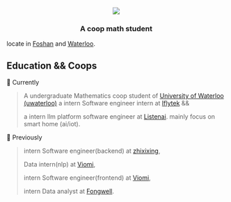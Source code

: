 <h1 align="center">
  <img src="https://readme-typing-svg.demolab.com/?height=80&lines=Console.log('hello');(displayln 'Hello');std::cout << 'Hello' << std::endl;printf('Hello'); print('hello');puts 'Hello';println!('Hello');fmt.Println('Hello');&center=true&font=Source Code Pro&color=F6F94A" />
</h1>

<h3 align="center">A coop math student</h3>

locate in [Foshan](https://wikitravel.org/en/Foshan) and [Waterloo](https://wikitravel.org/en/Waterloo). 

## Education && Coops
🔭 Currently


>  A undergraduate Mathematics coop student of [University of Waterloo (uwaterloo)](https://uwaterloo.ca/)
> a intern Software engineer intern at [Iflytek](https://www.iflytek.com/en/about-us/about.html) &&
>
> a intern llm platform software engineer at [Listenai](https://www.listenai.com/about/). mainly focus on smart home (ai/iot).


🌱 Previously 

> intern Software engineer(backend) at [zhixixing](),
> 
> Data intern(nlp) at [Viomi](),
> 
> intern Software engineer(frontend) at [Viomi](),
> 
> intern Data analyst at [Fongwell]().


<!--
## ⚡ Fun fact:
not fun at all

**PotatoZhou/PotatoZhou** is a ✨ _special_ ✨ repository because its `README.md` (this file) appears on your GitHub profile. hmmmmm, I practice kung fu(wingchun) at middle school!

Here are some ideas to get you started:

- 🔭 I’m currently working on ...
- 🌱 I’m currently learning ...
- 👯 I’m looking to collaborate on ...
- 🤔 I’m looking for help with ...
- 💬 Ask me about ...
- 📫 How to reach me: ...
- 😄 Pronouns: ...
- ⚡ Fun fact: ...
-->
